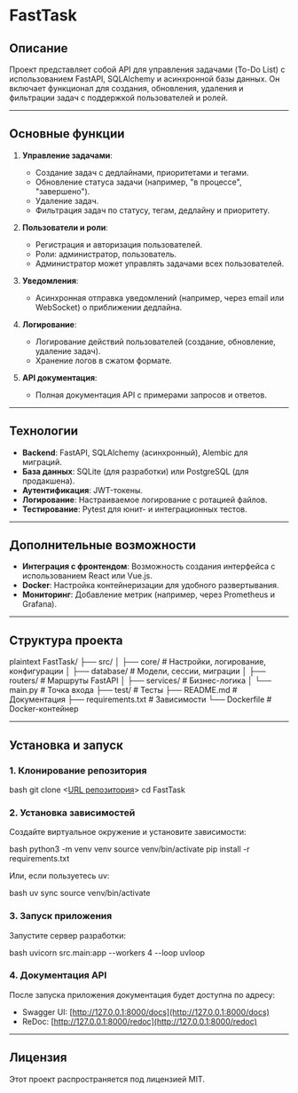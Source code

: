 # FastTask

## Описание

Проект представляет собой API для управления задачами (To-Do List) с использованием FastAPI, SQLAlchemy и асинхронной базы данных. Он включает функционал для создания, обновления, удаления и фильтрации задач с поддержкой пользователей и ролей.

---

## Основные функции

1. **Управление задачами**:
   - Создание задач с дедлайнами, приоритетами и тегами.
   - Обновление статуса задачи (например, "в процессе", "завершено").
   - Удаление задач.
   - Фильтрация задач по статусу, тегам, дедлайну и приоритету.

2. **Пользователи и роли**:
   - Регистрация и авторизация пользователей.
   - Роли: администратор, пользователь.
   - Администратор может управлять задачами всех пользователей.

3. **Уведомления**:
   - Асинхронная отправка уведомлений (например, через email или WebSocket) о приближении дедлайна.

4. **Логирование**:
   - Логирование действий пользователей (создание, обновление, удаление задач).
   - Хранение логов в сжатом формате.

5. **API документация**:
   - Полная документация API с примерами запросов и ответов.

---

## Технологии

- **Backend**: FastAPI, SQLAlchemy (асинхронный), Alembic для миграций.
- **База данных**: SQLite (для разработки) или PostgreSQL (для продакшена).
- **Аутентификация**: JWT-токены.
- **Логирование**: Настраиваемое логирование с ротацией файлов.
- **Тестирование**: Pytest для юнит- и интеграционных тестов.

---

## Дополнительные возможности

- **Интеграция с фронтендом**: Возможность создания интерфейса с использованием React или Vue.js.
- **Docker**: Настройка контейнеризации для удобного развертывания.
- **Мониторинг**: Добавление метрик (например, через Prometheus и Grafana).

---

## Структура проекта

plaintext
FastTask/
├── src/
│   ├── core/          # Настройки, логирование, конфигурации
│   ├── database/      # Модели, сессии, миграции
│   ├── routers/       # Маршруты FastAPI
│   ├── services/      # Бизнес-логика
│   └── main.py        # Точка входа
├── test/         # Тесты
├── README.md          # Документация
├── requirements.txt   # Зависимости
└── Dockerfile         # Docker-контейнер

---

## Установка и запуск

### 1. Клонирование репозитория

bash
git clone <[URL репозитория](https://github.com/nkiteducation/FastTask.git)>
cd FastTask

### 2. Установка зависимостей

Создайте виртуальное окружение и установите зависимости:

bash
python3 -m venv venv
source venv/bin/activate
pip install -r requirements.txt

Или, если пользуетесь uv:

bash
uv sync
source venv/bin/activate

### 3. Запуск приложения

Запустите сервер разработки:

bash
uvicorn src.main:app --workers 4 --loop uvloop

### 4. Документация API

После запуска приложения документация будет доступна по адресу:

- Swagger UI: [http://127.0.0.1:8000/docs](http://127.0.0.1:8000/docs)
- ReDoc: [http://127.0.0.1:8000/redoc](http://127.0.0.1:8000/redoc)

---

## Лицензия

Этот проект распространяется под лицензией MIT.
